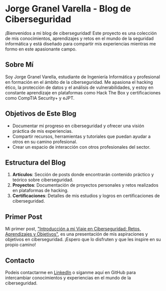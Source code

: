 # Jorge Granel Varella - Blog de Ciberseguridad

¡Bienvenidos a mi blog de ciberseguridad! Este proyecto es una colección de mis conocimientos, aprendizajes y retos en el mundo de la seguridad informática y está diseñado para compartir mis experiencias mientras me formo en este apasionante campo.

## Sobre Mí
Soy Jorge Granel Varella, estudiante de Ingeniería Informática y profesional en formación en el ámbito de la ciberseguridad. Me apasiona el hacking ético, la protección de datos y el análisis de vulnerabilidades, y estoy en constante aprendizaje en plataformas como Hack The Box y certificaciones como CompTIA Security+ y eJPT.

## Objetivos de Este Blog
- Documentar mi progreso en ciberseguridad y ofrecer una visión práctica de mis experiencias.
- Compartir recursos, herramientas y tutoriales que puedan ayudar a otros en su camino profesional.
- Crear un espacio de interacción con otros profesionales del sector.

## Estructura del Blog
1. **Artículos**: Sección de posts donde encontrarán contenido práctico y teórico sobre ciberseguridad.
2. **Proyectos**: Documentación de proyectos personales y retos realizados en plataformas de hacking.
3. **Certificaciones**: Detalles de mis estudios y logros en certificaciones de ciberseguridad.

## Primer Post
Mi primer post, ["Introducción a mi Viaje en Ciberseguridad: Retos, Aprendizajes y Objetivos"](./_posts/2024-11-03-introduccion-viaje-ciberseguridad.md), es una presentación de mis aspiraciones y objetivos en ciberseguridad. ¡Espero que lo disfruten y que les inspire en su propio camino!

## Contacto
Podeis contactarme en [LinkedIn](https://www.linkedin.com/in/jorge-granel-varella-305722176/) o síganme aquí en GitHub para intercambiar conocimientos y experiencias en el mundo de la ciberseguridad.
